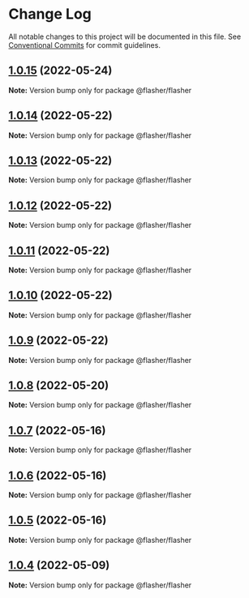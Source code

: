 # Change Log

All notable changes to this project will be documented in this file.
See [Conventional Commits](https://conventionalcommits.org) for commit guidelines.

## [1.0.15](https://github.com/php-flasher/flasher-js/compare/v1.0.14...v1.0.15) (2022-05-24)

**Note:** Version bump only for package @flasher/flasher

## [1.0.14](https://github.com/php-flasher/flasher-js/compare/v1.0.13...v1.0.14) (2022-05-22)

**Note:** Version bump only for package @flasher/flasher

## [1.0.13](https://github.com/php-flasher/flasher-js/compare/v1.0.12...v1.0.13) (2022-05-22)

**Note:** Version bump only for package @flasher/flasher

## [1.0.12](https://github.com/php-flasher/flasher-js/compare/v1.0.11...v1.0.12) (2022-05-22)

**Note:** Version bump only for package @flasher/flasher

## [1.0.11](https://github.com/php-flasher/flasher-js/compare/v1.0.10...v1.0.11) (2022-05-22)

**Note:** Version bump only for package @flasher/flasher

## [1.0.10](https://github.com/php-flasher/flasher-js/compare/v1.0.9...v1.0.10) (2022-05-22)

**Note:** Version bump only for package @flasher/flasher

## [1.0.9](https://github.com/php-flasher/flasher-js/compare/v1.0.8...v1.0.9) (2022-05-22)

**Note:** Version bump only for package @flasher/flasher

## [1.0.8](https://github.com/php-flasher/flasher-js/compare/v1.0.7...v1.0.8) (2022-05-20)

**Note:** Version bump only for package @flasher/flasher

## [1.0.7](https://github.com/php-flasher/flasher-js/compare/v1.0.6...v1.0.7) (2022-05-16)

**Note:** Version bump only for package @flasher/flasher

## [1.0.6](https://github.com/php-flasher/flasher-js/compare/v1.0.5...v1.0.6) (2022-05-16)

**Note:** Version bump only for package @flasher/flasher

## [1.0.5](https://github.com/php-flasher/flasher-js/compare/v1.0.4...v1.0.5) (2022-05-16)

**Note:** Version bump only for package @flasher/flasher

## [1.0.4](https://github.com/php-flasher/flasher-js/compare/v1.0.3...v1.0.4) (2022-05-09)

**Note:** Version bump only for package @flasher/flasher
